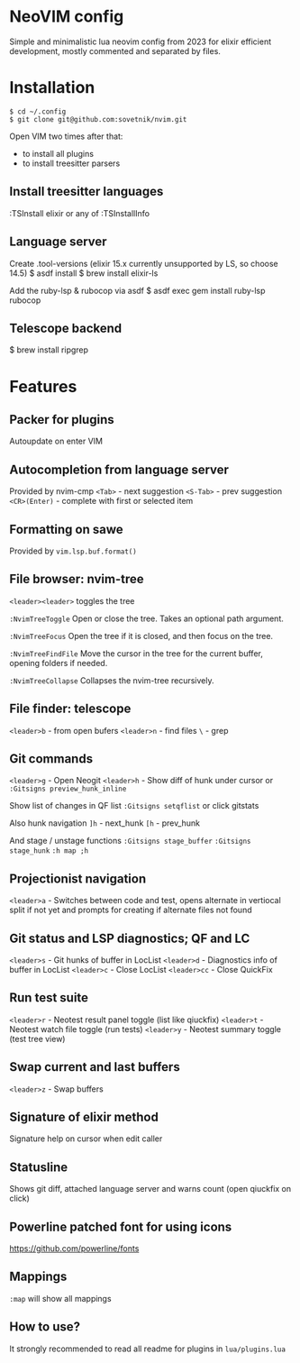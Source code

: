 # NeoVIM config

Simple and minimalistic lua neovim config from 2023 for elixir efficient development, 
mostly commented and separated by files.

# Installation

    $ cd ~/.config
    $ git clone git@github.com:sovetnik/nvim.git

  Open VIM two times after that: 
  - to install all plugins
  - to install treesitter parsers

## Install treesitter languages

  :TSInstall elixir
  or any of
  :TSInstallInfo

## Language server

  Create .tool-versions (elixir 15.x currently unsupported by LS, so choose 14.5)
  $ asdf install
  $ brew install elixir-ls

  Add the ruby-lsp & rubocop via asdf
  $ asdf exec gem install ruby-lsp rubocop

## Telescope backend

  $ brew install ripgrep

# Features

## Packer for plugins
Autoupdate on enter VIM

## Autocompletion from language server

  Provided by nvim-cmp
  `<Tab>` - next suggestion
  `<S-Tab>` - prev suggestion
  `<CR>(Enter)` - complete with first or selected item

## Formatting on sawe

  Provided by `vim.lsp.buf.format()`

## File browser: nvim-tree

  `<leader><leader>` toggles the tree

  `:NvimTreeToggle` Open or close the tree. Takes an optional path argument.

  `:NvimTreeFocus` Open the tree if it is closed, and then focus on the tree.

  `:NvimTreeFindFile` Move the cursor in the tree for the current buffer, opening folders if needed.

  `:NvimTreeCollapse` Collapses the nvim-tree recursively.

## File finder: telescope

  `<leader>b` - from open bufers
  `<leader>n` - find files
  `\` - grep

## Git commands

  `<leader>g` - Open Neogit
  `<leader>h` - Show diff of hunk under cursor
  or `:Gitsigns preview_hunk_inline`

  Show list of changes in QF list
    `:Gitsigns setqflist`
    or click gitstats

  Also hunk navigation
    `]h` - next_hunk
    `[h` - prev_hunk

  And stage / unstage functions
    `:Gitsigns stage_buffer`
    `:Gitsigns stage_hunk`
    `:h map ;h`


## Projectionist navigation

  `<leader>a` - Switches between code and test, 
      opens alternate in vertiocal split if not yet 
      and prompts for creating if alternate files not found

## Git status and LSP diagnostics; QF and LC

  `<leader>s` - Git hunks of buffer in LocList
  `<leader>d` - Diagnostics info of buffer in LocList
  `<leader>c` - Close LocList
  `<leader>cc` - Close QuickFix

## Run test suite

  `<leader>r` - Neotest result panel toggle (list like qiuckfix)
  `<leader>t` - Neotest watch file toggle (run tests)
  `<leader>y` - Neotest summary toggle (test tree view)

## Swap current and last buffers
  `<leader>z` - Swap buffers

## Signature of elixir method

  Signature help on cursor when edit caller

## Statusline

  Shows git diff, attached language server 
  and warns count (open qiuckfix on click)

## Powerline patched font for using icons

  https://github.com/powerline/fonts

## Mappings

  `:map` will show all mappings

## How to use?

  It strongly recommended to read all readme for plugins in `lua/plugins.lua`
